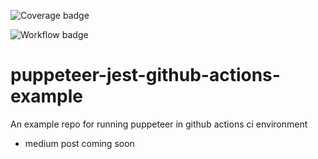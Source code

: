 ![Coverage badge](https://img.shields.io/endpoint?url=https://raw.githubusercontent.com/wiki/liron-navon/puppeteer-jest-github-actions-example/coverage-comment-badge.json)

![Workflow badge](https://github.com/liron-navon/puppeteer-jest-github-actions-example/actions/workflows/tests.yml/badge.svg)

# puppeteer-jest-github-actions-example

An example repo for running puppeteer in github actions ci environment

* medium post coming soon

